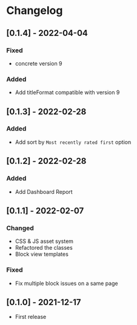 # Changelog
## [0.1.4] - 2022-04-04
### Fixed
- concrete version 9
### Added
- Add titleFormat compatible with version 9

## [0.1.3] - 2022-02-28
### Added
- Add sort by `Most recently rated first` option

## [0.1.2] - 2022-02-28
### Added
- Add Dashboard Report

## [0.1.1] - 2022-02-07
### Changed
- CSS & JS asset system
- Refactored the classes
- Block view templates
### Fixed
- Fix multiple block issues on a same page

## [0.1.0] - 2021-12-17
- First release
